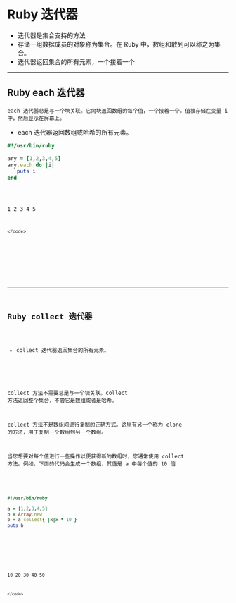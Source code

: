 # Ruby 迭代器

- 迭代器是集合支持的方法
- 存储一组数据成员的对象称为集合。在 Ruby 中，数组和散列可以称之为集合。
- 迭代器返回集合的所有元素，一个接着一个

--- 
## Ruby each 迭代器
<aside class="notes">
	
	each 迭代器总是与一个块关联。它向块返回数组的每个值，一个接着一个。值被存储在变量 i 中，然后显示在屏幕上。


</aside>

- each 迭代器返回数组或哈希的所有元素。

 
```ruby
#!/usr/bin/ruby

ary = [1,2,3,4,5]
ary.each do |i|
   puts i
end
```

<div class="fragment fade-in-then-out">
  <pre>
    <code class="hljs" data-trim data-line-numbers="4,8-11">

1
2
3
4
5

    </code>
  </pre>

</div>

---

## Ruby collect 迭代器

- collect 迭代器返回集合的所有元素。



<aside class="notes">
 
collect 方法不需要总是与一个块关联。collect 方法返回整个集合，不管它是数组或者是哈希。


collect 方法不是数组间进行复制的正确方式。这里有另一个称为 clone 的方法，用于复制一个数组到另一个数组。

当您想要对每个值进行一些操作以便获得新的数组时，您通常使用 collect 方法。例如，下面的代码会生成一个数组，其值是 a 中每个值的 10 倍

</aside>

```ruby
#!/usr/bin/ruby

a = [1,2,3,4,5]
b = Array.new
b = a.collect{ |x|x * 10 }
puts b
```


<div class="fragment fade-in-then-out">
  <pre>
    <code class="hljs" data-trim data-line-numbers="4,8-11">

10
20
30
40
50

    </code>
  </pre>

</div>